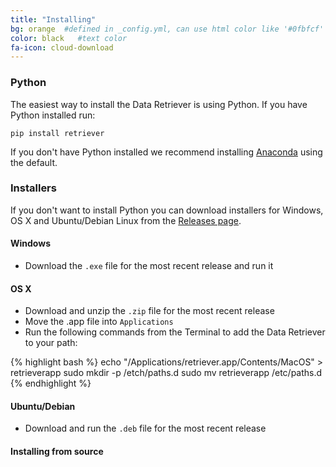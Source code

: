 ```yaml
---
title: "Installing"
bg: orange  #defined in _config.yml, can use html color like '#0fbfcf'
color: black   #text color
fa-icon: cloud-download
---
```


### Python

The easiest way to install the Data Retriever is using Python. If you have
Python installed run:

```
pip install retriever
```

If you don't have Python installed we recommend
installing [Anaconda](https://www.continuum.io/downloads) using the default.

### Installers

If you don't want to install Python you can download installers for Windows, OS
X and Ubuntu/Debian Linux from
the [Releases page](https://github.com/weecology/retriever/releases).

#### Windows

* Download the `.exe` file for the most recent release and run it

#### OS X

* Download and unzip the `.zip` file for the most recent release
* Move the .app file into `Applications`
* Run the following commands from the Terminal to add the Data Retriever to your
  path:

{% highlight bash %}
echo "/Applications/retriever.app/Contents/MacOS" > retrieverapp
sudo mkdir -p /etch/paths.d
sudo mv retrieverapp /etc/paths.d
{% endhighlight %}

#### Ubuntu/Debian

* Download and run the `.deb` file for the most recent release

#### Installing from source

